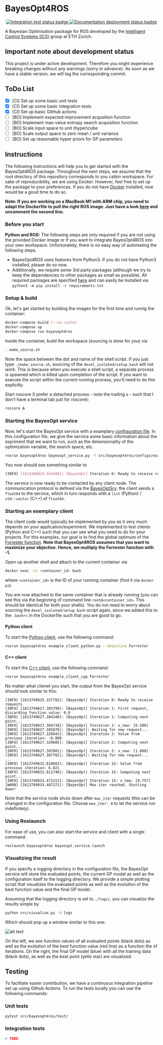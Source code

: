 # BayesOpt4ROS

<p align="center">
  <a href="https://github.com/lukasfro/bayesopt4ros/actions">
    <img src="https://github.com/lukasfro/bayesopt4ros/actions/workflows/continuous_integration.yml/badge.svg" alt="Integration test status badge">
  </a>
  
  <a href="https://github.com/lukasfro/bayesopt4ros/actions">
    <img src="https://github.com/lukasfro/bayesopt4ros/actions/workflows/pages_deployment.yml/badge.svg" alt="Documentation deployment status badge">
  </a>
</p>

A Bayesian Optimisation package for ROS developed by the [Intelligent Control Systems (ICS)](https://idsc.ethz.ch/research-zeilinger.html) group at ETH Zurich. 

## Important note about development status

This project is under active development.
Therefore you might experience breaking changes without any warnings (sorry in advance).
As soon as we have a stable version, we will tag the corresponding commit.

## ToDo List

- [x] [CI] Set up some basic unit tests
- [x] [CI] Set up some basic integration tests
- [x] [CI] Set up basic GitHub actions
- [ ] [BO] Implement expected improvement acqusition function
- [ ] [BO] Implement max-value entropy search acquisition function
- [ ] [BO] Scale input space to unit (hyper)cube
- [ ] [BO] Scale output space to zero mean / unit variance
- [ ] [BO] Set up reasonable hyper priors for GP parameters

## Instructions

The following instructions will help you to get started with the BayesOpt4ROS package.
Throughout the next steps, we assume that the root directory of this repository corresponds to you catkin workspace.
For sake of reproducibility, we are using Docker.
However, feel free to set up the package to your preferences.
If you do not have [Docker](https://www.docker.com/get-started) installed, now would be a good time to do so.

**Note: If you are working on a MacBook M1 with ARM chip, you need to adapt the Dockerfile to pull the right ROS image. Just have a look [here](Dockerfile) and uncomment the second line.**

### Before you start

**Python and ROS:**
The following steps are only required if you are not using the provided Docker image or if you want to integrate BayesOpt4ROS into your own workspace.
Unfortunately, there is no easy way of automating the following steps.

- BayesOpt4ROS uses features from Python3. 
  If you do not have Python3 installed, please do so now.
- Additionally, we require some 3rd party packages (although we try to keep the dependencies to other packages as small as possible).
  All required packages are specified [here](requirements.txt) and can easily be installed via `python3 -m pip install -r requirements.txt`

### Setup & build

Ok, let's get started by building the images for the first time and runnig the container:
```bash
docker-compose build [--no-cache]
docker-compose up
docker-compose run bayesopt4ros
```

Inside the container, build the workspace (sourcing is done for you) via
```bash
. make_source.sh
```

Note the space between the dot and name of the shell script.
If you just type `./make_source.sh`, sourcing of the `devel_isolated/setup.bash` will not work.
This is because when you execute a shell script, a separate process is spawned which is killed upon completion of the script.
If you want to execute the script within the current running process, you'll need to do this explicitly.

Start roscore (I prefer a detached process  - note the trailing `&` - such that I don't have a terminal tab just for roscore):
```bash
roscore &
```

### Starting the BayesOpt service

Now, let's start the BayesOpt service with a examplary [configuration file](src/bayesopt4ros/configs/example_config_forrrester.yaml).
In this configuration file, we give the service some basic information about the expriment that we want to run, such as the dimensionality of the optimization variable, the search space, etc.
```bash
rosrun bayesopt4ros bayesopt_service.py -f src/bayesopt4ros/configs/example_config_forrrester.yaml
```

You now should see something similar to 
```bash
[INFO] [1613488820.444498]: [BayesOpt] Iteration 0: Ready to receive requests
```

The service is now ready to be contacted by any client node.
The communication protocol is defined via the [BayesOptSrv](src/bayesopt4ros/srv/BayesOptSrv.srv): the client sends a `float64` to the service, which in turn responds with a `list` (Python) / `std::vector` (C++) of `float64`.

### Starting an exemplary client

The client code would typically be implemented by you as it very much depends on your application/experiment.
We implemented to test clients (Python and C++) such that you can see what you need to do for your projects.
For this examples, our goal is to find the global optimum of the [Forrester function](https://www.sfu.ca/~ssurjano/forretal08.html).
**Note that BayesOpt4ROS assumes that you want to maximize your objective. Hence, we multiply the Forrester function with -1.**

Open up another shell and attach to the current container via
```bash
docker exec -it <container_id> bash
```
where `<container_id>` is the ID of your running container (find it via `docker ps`). 

You are now attached to the same container that is already running (you can see this via the beginning of command line `root@<container_id>`. This should be identical for both your shells).
You do not need to worry about sourcing the `devel_isolated/setup.bash` script again, since we added this to the `.bashrc` in the Dockerfile such that you are good to go.

#### Python client

To start the [Python client](src/bayesopt4ros/example_clients/example_client_python.py), use the following command:
```bash
rosrun bayesopt4ros example_client_python.py --objective Forrester
```

#### C++ client

To start the [C++ client](src/bayesopt4ros/example_clients/example_client_cpp.cpp), use the following command:

```bash
rosrun bayesopt4ros example_client_cpp Forrester
```

No matter what clienet you start, the output from the BayesOpt service should look similar to this:

```
[INFO] [1613749625.157782]: [BayesOpt] Iteration 0: Ready to receive requests
[INFO] [1613749627.303790]: [BayesOpt] Iteration 1: First request, discarding function value: 0.0
[INFO] [1613749627.304340]: [BayesOpt] Iteration 1: Computing next point...
[INFO] [1613749627.304738]: [BayesOpt] Iteration 1: x_new: [0.500]
[INFO] [1613749627.305078]: [BayesOpt]: Waiting for new request...
[INFO] [1613749627.328943]: [BayesOpt] Iteration 2: Value from previous iteration: -0.909
[INFO] [1613749627.329605]: [BayesOpt] Iteration 2: Computing next point...
[INFO] [1613749627.387001]: [BayesOpt] Iteration 2: x_new: [1.000]
[INFO] [1613749627.387782]: [BayesOpt]: Waiting for new request...
...
[INFO] [1613749632.810683]: [BayesOpt] Iteration 15: Value from previous iteration: 6.021
[INFO] [1613749632.811740]: [BayesOpt] Iteration 15: Computing next point...
[INFO] [1613749633.471213]: [BayesOpt] Iteration 15: x_new: [0.757]
[WARN] [1613749633.487271]: [BayesOpt] Max iter reached. Shutting down!
```

Note that the service node shuts down after `max_iter` requests (this can be changed in the configuration file. Choose `max_iter: 0` to let the service run indefinitely).

### Using Roslaunch

For ease of use, you can also start the service and client with a single command:
```bash
roslaunch bayesopt4ros bayesopt_service.launch
```

### Visualizing the result

If you specify a logging directory in the configuration file, the BayesOpt service will store the evaluated points, the current GP model as well as the configuration itself to the logging directory.
We provide a simple plotting script that visualizes the evaluated points as well as the evolution of the best function value and the final GP model.

Assuming that the logging directory is set to `./logs/`, you can visualize the results simple by

```bash
python src/visualize.py -d logs
```

Which should pop up a window similar to this one:

![alt text](doc/readme_example_visualization.png)

On the left, we see function values of all evaluated points (black dots) as well as the evolution of the best function value (red line) as a function the of iterations.
On the right, the final GP model (blue) with all the training data (black dots), as well as the best point (yello star) are visualized.

## Testing

To facilitate easier contribution, we have a continuous integration pipeline set up using Github Actions.
To run the tests locally you can use the following commands:

### Unit tests
```bash
pytest src/bayesopt4ros/test/
```

### Integration tests
```bash
# TODO
```
